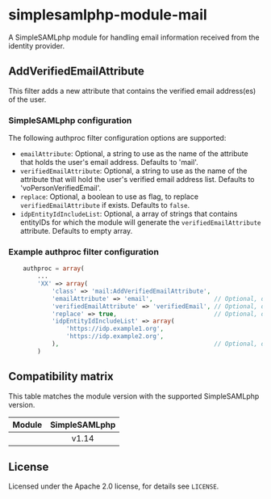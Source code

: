 # simplesamlphp-module-mail
A SimpleSAMLphp module for handling email information received from the identity provider.

## AddVerifiedEmailAttribute

This filter adds a new attribute that contains the verified email address(es) of the user.

### SimpleSAMLphp configuration

The following authproc filter configuration options are supported:

* `emailAttribute`: Optional, a string to use as the name of the attribute that holds the user's email address. Defaults to 'mail'.
* `verifiedEmailAttribute`: Optional, a string to use as the name of the attribute that will hold the user's verified email address list. Defaults to 'voPersonVerifiedEmail'.
* `replace`: Optional, a boolean to use as flag, to replace `verifiedEmailAttribute` if exists. Defaults to `false`.
* `idpEntityIdIncludeList`: Optional, a array of strings that contains entityIDs for which the module will generate the `verifiedEmailAttribute` attribute. Defaults to empty array.

### Example authproc filter configuration

```php
    authproc = array(
        ...
        'XX' => array(
            'class' => 'mail:AddVerifiedEmailAttribute',
            'emailAttribute' => 'email',                 // Optional, defaults to 'mail'
            'verifiedEmailAttribute' => 'verifiedEmail', // Optional, defaults to 'voPersonVerifiedEmail'
            'replace' => true,                           // Optional, defaults to false
            'idpEntityIdIncludeList' => array(
                'https://idp.example1.org',
                'https://idp.example2.org',
            ),                                           // Optional, defaults to empty array
        )
```

## Compatibility matrix

This table matches the module version with the supported SimpleSAMLphp version.

| Module |  SimpleSAMLphp |
|:------:|:--------------:|
|        | v1.14          |

## License

Licensed under the Apache 2.0 license, for details see `LICENSE`.
